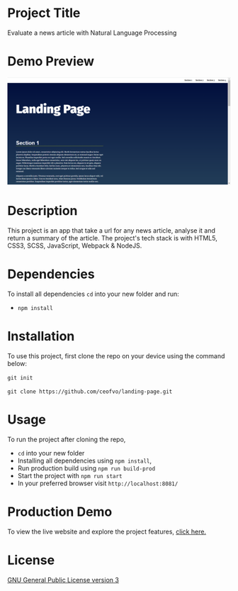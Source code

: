 # Project Title

Evaluate a news article with Natural Language Processing

# Demo Preview

![Landing Page Preview](https://github.com/ceofvo/landing-page/blob/master/images/screen-shot.PNG)

# Description

This project is an app that take a url for any news article, analyse it and return a summary of the article. The project's tech stack is with HTML5, CSS3, SCSS, JavaScript, Webpack & NodeJS.  

# Dependencies

To install all dependencies `cd` into your new folder and run:

- `npm install`

# Installation
To use this project, first clone the repo on your device using the command below:

```git init```

```git clone https://github.com/ceofvo/landing-page.git``` 

# Usage

To run the project after cloning the repo, 
 - `cd` into your new folder 
 - Installing all dependencies using `npm install`, 
 - Run production build using `npm run build-prod` 
 - Start the project with `npm run start`
 - In your preferred browser visit `http://localhost:8081/`

# Production Demo

To view the live website and explore the project features, [click here.](https://ceofvo.github.io/landing-page/)

# License

[GNU General Public License version 3](https://opensource.org/licenses/GPL-3.0)

